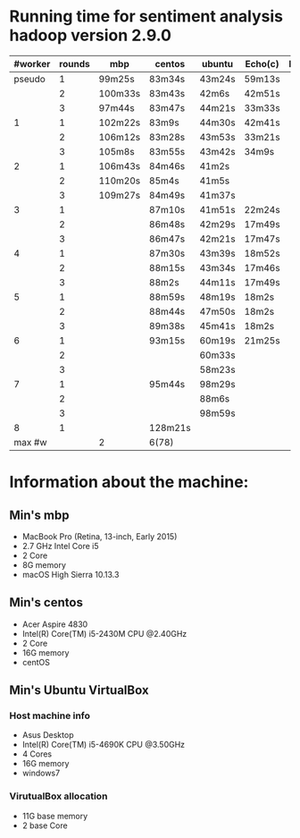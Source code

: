 # Running time for sentiment analysis hadoop version 2.9.0


| #worker | rounds | mbp     | centos  | ubuntu | Echo(c) | Pi |
|---------|--------|---------|---------|--------|---------|----|
| pseudo  | 1      | 99m25s  | 83m34s  | 43m24s | 59m13s  |    |
|         | 2      | 100m33s | 83m43s  | 42m6s  | 42m51s  |    |
|         | 3      | 97m44s  | 83m47s  | 44m21s | 33m33s  |    |
| 1       | 1      | 102m22s | 83m9s   | 44m30s | 42m41s  |    |
|         | 2      | 106m12s | 83m28s  | 43m53s | 33m21s  |    |
|         | 3      | 105m8s  | 83m55s  | 43m42s | 34m9s   |    |
| 2       | 1      | 106m43s | 84m46s  | 41m2s  |         |    |
|         | 2      | 110m20s | 85m4s   | 41m5s  |         |    |
|         | 3      | 109m27s | 84m49s  | 41m37s |         |    |
| 3       | 1      |         | 87m10s  | 41m51s | 22m24s  |    |
|         | 2      |         | 86m48s  | 42m29s | 17m49s  |    |
|         | 3      |         | 86m47s  | 42m21s | 17m47s  |    |
| 4       | 1      |         | 87m30s  | 43m39s | 18m52s  |    |
|         | 2      |         | 88m15s  | 43m34s | 17m46s  |    |
|         | 3      |         | 88m2s   | 44m11s | 17m49s  |    |
| 5       | 1      |         | 88m59s  | 48m19s | 18m2s   |    |
|         | 2      |         | 88m44s  | 47m50s | 18m2s   |    |
|         | 3      |         | 89m38s  | 45m41s | 18m2s   |    |
| 6       | 1      |         | 93m15s  | 60m19s | 21m25s  |    |
|         | 2      |         |         | 60m33s |         |    |
|         | 3      |         |         | 58m23s |         |    |
| 7       | 1      |         | 95m44s  | 98m29s |         |    |
|         | 2      |         |         | 88m6s  |         |    |
|         | 3      |         |         | 98m59s |         |    |
| 8       | 1      |         | 128m21s |        |         |    |
| max #w  |        | 2       | 6(78)   |        |         |    |


# Information about the machine:


## Min's mbp

* MacBook Pro (Retina, 13-inch, Early 2015) 
* 2.7 GHz Intel Core i5
* 2 Core
* 8G memory
* macOS High Sierra 10.13.3

## Min's centos

* Acer Aspire 4830
* Intel(R) Core(TM) i5-2430M CPU @2.40GHz
* 2 Core
* 16G memory
* centOS 

## Min's Ubuntu VirtualBox

### Host machine info

* Asus Desktop
* Intel(R) Core(TM) i5-4690K CPU @3.50GHz
* 4 Cores
* 16G memory
* windows7

### VirutualBox allocation

* 11G base memory
* 2 base Core




